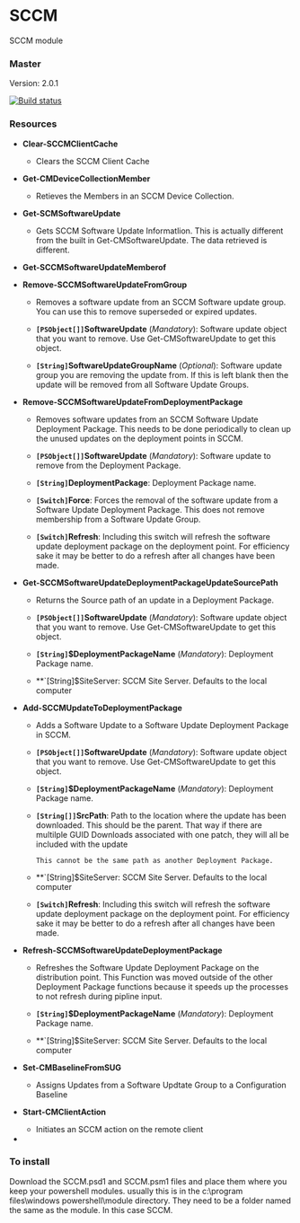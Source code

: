 # SCCM

SCCM module

### Master

Version: 2.0.1

[![Build status](https://ci.appveyor.com/api/projects/status/wuoqifxpfkpouebu/branch/master?svg=true)](https://ci.appveyor.com/project/jeffbuenting/sccm/branch/master)



### Resources

- **Clear-SCCMClientCache**  
  - Clears the SCCM Client Cache

- **Get-CMDeviceCollectionMember** 
  - Retieves the Members in an SCCM Device Collection.  
  
- **Get-SCMSoftwareUpdate**  
  - Gets SCCM Software Update Informatlion.  This is actually different from the built in Get-CMSoftwareUpdate.  The data retrieved is different.  
  
- **Get-SCCMSoftwareUpdateMemberof**  

- **Remove-SCCMSoftwareUpdateFromGroup**
  - Removes a software update from an SCCM Software update group.  You can use this to remove superseded or expired updates.
  
  - **`[PSObject[]]`SoftwareUpdate** (_Mandatory_):  Software update object that you want to remove.  Use Get-CMSoftwareUpdate to get this object.
  - **`[String]`SoftwareUpdateGroupName** (_Optional_): Software update group you are removing the update from.  If this is left blank then the update will be removed from all Software Update Groups.
  
- **Remove-SCCMSoftwareUpdateFromDeploymentPackage**
  - Removes software updates from an SCCM Software Update Deployment Package.  This needs to be done periodically to clean up the unused updates on the deployment points in SCCM.
  
  - **`[PSObject[]]`SoftwareUpdate** (_Mandatory_): Software update to remove from the Deployment Package.
  - **`[String]`DeploymentPackage**: Deployment Package name.
  - **`[Switch]`Force**:  Forces the removal of the software update from a Software Update Deployment Package. This does not remove membership from a Software Update Group.
  - **`[Switch]`Refresh**: Including this switch will refresh the software update deployment package on the deployment point.  For efficiency sake it may be better to do a refresh after all changes have been made.
  
- **Get-SCCMSoftwareUpdateDeploymentPackageUpdateSourcePath**
  - Returns the Source path of an update in a Deployment Package.
  
  - **`[PSObject[]]`SoftwareUpdate** (_Mandatory_):  Software update object that you want to remove.  Use Get-CMSoftwareUpdate to get this object.
  - **`[String]`$DeploymentPackageName** (_Mandatory_): Deployment Package name.
  - **`[String]$SiteServer: SCCM Site Server.  Defaults to the local computer
  
- **Add-SCCMUpdateToDeploymentPackage**  
  - Adds a Software Update to a Software Update Deployment Package in SCCM.
  
  - **`[PSObject[]]`SoftwareUpdate** (_Mandatory_):  Software update object that you want to remove.  Use Get-CMSoftwareUpdate to get this object.
  - **`[String]`$DeploymentPackageName** (_Mandatory_): Deployment Package name.
  - **`[String[]]`SrcPath**: Path to the location where the update has been downloaded.  This should be the parent.  That way if there are multilple GUID Downloads associated with one patch, they will all be included with the update  
  
        This cannot be the same path as another Deployment Package.
  - **`[String]$SiteServer: SCCM Site Server.  Defaults to the local computer
  - **`[Switch]`Refresh**: Including this switch will refresh the software update deployment package on the deployment point.  For efficiency sake it may be better to do a refresh after all changes have been made.
  
- **Refresh-SCCMSoftwareUpdateDeploymentPackage**
  - Refreshes the Software Update Deployment Package on the distribution point.  This Function was moved outside of the other Deployment Package functions because it speeds up the processes to not refresh during pipline input.  
  
  - **`[String]`$DeploymentPackageName** (_Mandatory_): Deployment Package name.
  - **`[String]$SiteServer: SCCM Site Server.  Defaults to the local computer
  
- **Set-CMBaselineFromSUG**  
  - Assigns Updates from a Software Updtate Group to a Configuration Baseline
  
- **Start-CMClientAction**  
  - Initiates an SCCM action on the remote client

-   
  
### To install

Download the SCCM.psd1 and SCCM.psm1 files and place them where you keep your powershell modules.  usually this is in the c:\program files\windows powershell\module directory.  They need to be a folder named the same as the module.  In this case SCCM.

